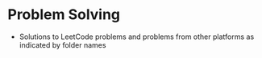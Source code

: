 # Problem Solving

- Solutions to LeetCode problems and problems from other platforms as indicated by folder names
